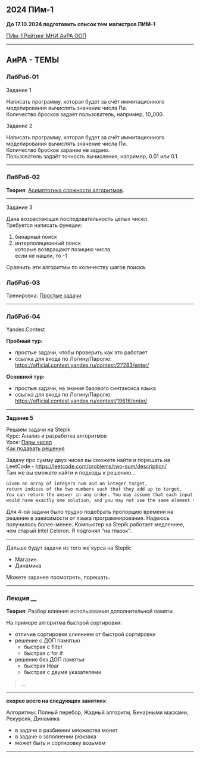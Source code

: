 ## 2024 ПИм-1  

**До 17.10.2024 подготовить список тем магистров ПИМ-1**  

[ПИм-1 Рейтинг МНИ АиРА ООП](https://docs.google.com/spreadsheets/d/1gMK0nFhB6ZpfyqhVujECzQW7u60EAnWBIJrpP54ZFZU/edit?usp=sharing)  

---  

## АиРА - ТЕМЫ  

### ЛабРаб-01  

Задание 1  

Написать программу, которая будет за счёт иммитационного моделирования вычислять значение числа Пи.  
Количество бросков задаёт пользователь, например, 10_000.  

Задание 2  

Написать программу, которая будет за счёт иммитационного моделирования вычислять значение числа Пи.  
Количество бросков заранее не задано.  
Пользователь задаёт точность вычисления, например, 0.01 или 0.1.  

---  

### ЛабРаб-02  

**Теория**: [Асимптотика сложности алгоритмов](https://colab.research.google.com/drive/1Cwn_ZQjUEmln24_cfNLlTJ9AF8bZ0OOX?usp=sharing).  

---  

Задание 3

Дана возрастающая последовательность целых чисел.  
Требуется написать функции:  
1) бинарный поиск  
2) интерполяционный поиск  
которые возвращают позицию числа  
если не нашли, то -1  

Сравнить эти алгоритмы по количеству шагов поиска.  

### ЛабРаб-03

Тренировка: [Простые задачи](https://stepik.org/lesson/1103117/)  

---  

### ЛабРаб-04  

Yandex.Contest  

**Пробный тур:**  

- простые задачи, чтобы проверить как это работает  
- ссылка для входа по Логину/Паролю: https://official.contest.yandex.ru/contest/27283/enter/  

**Основной тур:**  

- простые задачи, на знание базового синтаксиса языка  
- ссылка для входа по Логину/Паролю: https://official.contest.yandex.ru/contest/19616/enter/  

---  

**Задание 5**  

Решаем задачи на Stepik  
Курс: Анализ и разработка алгоритмов  
Урок: [Пары чисел](https://stepik.org/lesson/1465039/step/1?unit=1484624)  
[Как подавать решения](https://stepik.org/lesson/403589/step/1?unit=392730)  

Задачу про сумму двух чисел вы сможете найти и порешать на LeetCode - https://leetcode.com/problems/two-sum/description/  
Там же вы сможете найти и подходы к решению...  

```txt
Given an array of integers num and an integer target, 
return indices of the two numbers such that they add up to target.  
You can return the answer in any order. You may assume that each input 
would have exactly one solution, and you may not use the same element twice.
```

Для 4-ой задачи было трудно подобрать пропорцию времени на решение в зависимости от языка программирования. Надеюсь получилось более-менее. Компьютер на Stepik работает медленнее, чем старый Intel Celeron. Я подгонял "на глазок".  

---  

Дальше будут задачи из того же курса на Stepik:  
- Магазин  
- Динамика  

Можете заранее посмотреть, порешать.  

>  

---  

### Лекция __  

**Теория**: Разбор влияния использования дополнительной памяти.  

На примере алгоритма быстрой сортировки:  

- отличие сортировки слиянием от быстрой сортировки  
- решение с ДОП памятью  
  - быстрая с filter  
  - быстрая с for if
- решение без ДОП памятьи  
  - быстрая Hoar  
  - быстрая с двумя указателями  

> ...

---  

**скорее всего на следующих занятиях**:  

Алгоритмы: Полный перебор, Жадный алгоритм, Бинарными масками, Рекурсия, Динамика  

- в задаче о разбиении множества монет  
- в задаче о заполнении рюкзака  
- может быть и сортировку возьмём  

---  
